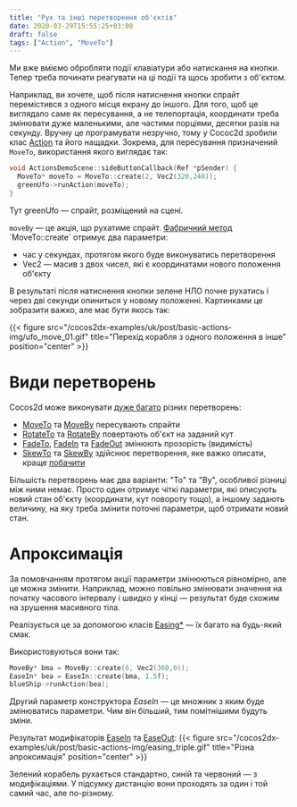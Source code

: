 ```yaml
---
title: "Рух та інші перетворення об'єктів"
date: 2020-03-29T15:55:25+03:00
draft: false
tags: ["Action", "MoveTo"]
---
```


Ми вже вміємо обробляти події клавіатури або натискання на кнопки. Тепер треба починати реагувати на ці події та щось зробити з об'єктом.

<!--more-->

Наприклад, ви хочете, щоб після натиснення кнопки спрайт перемістився з одного місця екрану до іншого. Для того, щоб це виглядало саме як пересування, а не телепортація, координати треба змінювати дуже маленькими, але частими порціями, десятки разів на секунду. Вручну це програмувати незручно, тому у Cococ2d зробили клас [Action](https://docs.cocos2d-x.org/api-ref/cplusplus/v4x/db/d61/classcocos2d_1_1_action.html) та його нащадки.  Зокрема, для пересування призначений `MoveTo`, використання якого виглядає так:
```cpp
void ActionsDemoScene::sideButtonCallback(Ref *pSender) {
  MoveTo* moveTo = MoveTo::create(2, Vec2(320,240));
  greenUfo->runAction(moveTo);
}
```
Тут greenUfo — спрайт, розміщений на сцені.

`moveBy` — це акція, що рухатиме спрайт. [Фабричний метод](https://uk.wikipedia.org/wiki/%D0%A4%D0%B0%D0%B1%D1%80%D0%B8%D1%87%D0%BD%D0%B8%D0%B9_%D0%BC%D0%B5%D1%82%D0%BE%D0%B4_(%D1%88%D0%B0%D0%B1%D0%BB%D0%BE%D0%BD_%D0%BF%D1%80%D0%BE%D1%94%D0%BA%D1%82%D1%83%D0%B2%D0%B0%D0%BD%D0%BD%D1%8F)) `MoveTo::create` отримує два параметри:
* час у секундах, протягом якого буде виконуватись перетворення
* Vec2 — масив з двох чисел, які є координатами нового положення об'єкту

В результаті після натиснення кнопки зелене НЛО почне рухатись і через дві секунди опиниться у новому положенні. Картинками це зобразити важко, але має бути якось так:

{{< figure src="/cocos2dx-examples/uk/post/basic-actions-img/ufo_move_01.gif" title="Перехід корабля з одного положення в інше" position="center" >}}

# Види перетворень

Cocos2d може виконувати [дуже багато](https://docs.cocos2d-x.org/api-ref/cplusplus/v4x/dd/d0d/group__actions.html) різних перетворень:
* [MoveTo](https://docs.cocos2d-x.org/api-ref/cplusplus/v4x/de/d42/classcocos2d_1_1_move_to.html) та [MoveBy](https://docs.cocos2d-x.org/api-ref/cplusplus/v4x/d6/d7c/classcocos2d_1_1_move_by.html) пересувають спрайти
* [RotateTo](https://docs.cocos2d-x.org/api-ref/cplusplus/v4x/d0/d71/classcocos2d_1_1_rotate_to.html) та [RotateBy](https://docs.cocos2d-x.org/api-ref/cplusplus/v4x/d0/d28/classcocos2d_1_1_rotate_by.html) повертають об'єкт на заданий кут
* [FadeTo](https://docs.cocos2d-x.org/api-ref/cplusplus/v4x/d9/de6/classcocos2d_1_1_fade_to.html), [FadeIn](https://docs.cocos2d-x.org/api-ref/cplusplus/v4x/d0/d0a/classcocos2d_1_1_fade_in.html) та [FadeOut](https://docs.cocos2d-x.org/api-ref/cplusplus/v4x/dd/d49/classcocos2d_1_1_fade_out.html) змінюють прозорість (видимість)
* [SkewTo](https://docs.cocos2d-x.org/api-ref/cplusplus/v4x/d7/d39/classcocos2d_1_1_skew_to.html) та [SkewBy](https://docs.cocos2d-x.org/api-ref/cplusplus/v4x/d2/d6c/classcocos2d_1_1_skew_by.html) здійснює перетворення, яке важко описати, краще [побачити](https://www.youtube.com/watch?v=X7I-oQYxnnE)

Більшість перетворень має два варіанти: "To" та "By", особливої різниці між ними немає. Просто один отримує чіткі параметри, які описують новий стан об'єкту (координати, кут повороту тощо), а іншому задають величину, на яку треба змінити поточні параметри, щоб отримати новий стан.

# Апроксимація

За помовчанням протягом акції параметри змінюються рівномірно, але це можна змінити. Наприклад, можно повільно змінювати значення на початку часового інтервалу і швидко у кінці — результат буде схожим на зрушення масивного тіла.

Реалізується це за допомогою класів [Easing*](https://docs.cocos2d-x.org/cocos2d-x/v4/en/actions/basic.html#easing) — їх багато на будь-який смак.

Використовуються вони так:
```cpp
MoveBy* bma = MoveBy::create(6, Vec2(360,0));
EaseIn* bea = EaseIn::create(bma, 1.5f);
blueShip->runAction(bea);
```
Другий параметр конструктора _EaseIn_ — це множник з яким буде змінюватись параметри. Чим він більший, тим помітнішими будуть зміни.

Результат модифікаторів [EaseIn](https://docs.cocos2d-x.org/api-ref/cplusplus/v4x/dd/dde/classcocos2d_1_1_ease_in.html) та [EaseOut](https://docs.cocos2d-x.org/api-ref/cplusplus/v4x/da/d63/classcocos2d_1_1_ease_out.html):
{{< figure src="/cocos2dx-examples/uk/post/basic-actions-img/easing_triple.gif" title="Різна апроксимація" position="center" >}}

Зелений корабель рухається стандартно, синій та червоний — з модифікаціями. У підсумку дистанцію вони проходять за один і той самий час, але по-різному.
